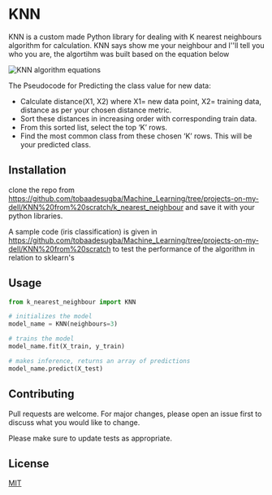 # KNN

KNN is a custom made Python library for dealing with K nearest neighbours algorithm for calculation.
KNN says show me your neighbour and I''ll tell you who you are, the algortihm was built based on the equation below

![KNN algorithm equations](https://www.saedsayad.com/images/KNN_similarity.png)

The Pseudocode for Predicting the class value for new data:
- Calculate distance(X1, X2)
where X1= new data point, X2= training data, distance as per your chosen distance metric.
- Sort these distances in increasing order with corresponding train data.
- From this sorted list, select the top ‘K’ rows.
- Find the most common class from these chosen ‘K’ rows. This will be your predicted class.


## Installation

clone the repo from https://github.com/tobaadesugba/Machine_Learning/tree/projects-on-my-dell/KNN%20from%20scratch/k_nearest_neighbour and save it with your python libraries.

A sample code (iris classification) is given in https://github.com/tobaadesugba/Machine_Learning/tree/projects-on-my-dell/KNN%20from%20scratch to test the performance of the algorithm in relation to sklearn's


## Usage

```python
from k_nearest_neighbour import KNN

# initializes the model
model_name = KNN(neighbours=3)

# trains the model
model_name.fit(X_train, y_train)

# makes inference, returns an array of predictions
model_name.predict(X_test)
```

## Contributing
Pull requests are welcome. For major changes, please open an issue first to discuss what you would like to change.

Please make sure to update tests as appropriate.

## License
[MIT](https://choosealicense.com/licenses/mit/)